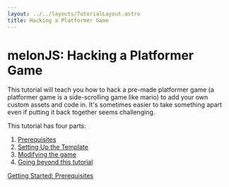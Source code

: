 ```yaml
---
layout: ../../layouts/TutorialLayout.astro
title: Hacking a Platformer Game
---
```


# melonJS: Hacking a Platformer Game

This tutorial will teach you how to hack a pre-made platformer game (a platformer game is a side-scrolling game like mario) to add your own custom assets and code in. It's sometimes easier to take something apart even if putting it back together seems challenging.

This tutorial has four parts:

1. [Prerequisites](/tutorial/part-1-prerequisites)
2. [Setting Up the Template](/tutorial/part-2-setting-up)
3. [Modifying the game](/tutorial/part-3-modifying-the-game)
4. [Going beyond this tutorial](/tutorial/part-4-going-beyond)

<a href="/tutorial/part-1-prerequisites" class="next">Getting Started: Prerequisites</a>
